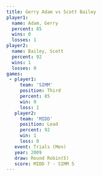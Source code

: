 ```yaml
---
title: Gerry Adam vs Scott Bailey
player1:             
  name: Adam, Gerry  
  percent: 85        
  wins: 0            
  losses: 1          
player2:             
  name: Bailey, Scott
  percent: 92        
  wins: 1            
  losses: 0          
games:
 - player1:         
     team: 'SIMM'   
     position: Third
     percent: 85    
     win: 0         
     loss: 1        
   player2:        
     team: 'MIDD'  
     position: Lead
     percent: 92   
     win: 1        
     loss: 0       
   event: Trials (Men)   
   year: 2009            
   draw: Round Robin(5)  
   score: MIDD 7 - SIMM 5
---
```

